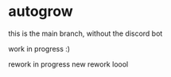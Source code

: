 # autogrow
this is the main branch, without the discord bot

work in progress :)

rework in progress
new rework loool
